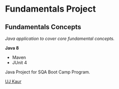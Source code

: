 # Fundamentals Project
## Fundamentals Concepts

*Java application to cover core fundamental concepts.*

**Java 8**

* Maven
* JUnit 4

Java Project for SQA Boot Camp Program. 

[UJ Kaur](https://github.com)
